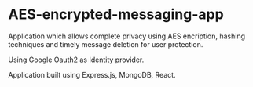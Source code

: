 # AES-encrypted-messaging-app

Application which allows complete privacy using AES encription, hashing techniques and timely message deletion
for user protection. 

Using Google Oauth2 as Identity provider.

Application built using Express.js, MongoDB, React. 
